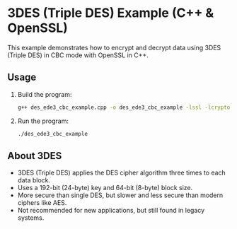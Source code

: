 # 3DES (Triple DES) Example (C++ & OpenSSL)

This example demonstrates how to encrypt and decrypt data using 3DES (Triple DES) in CBC mode with OpenSSL in C++.

## Usage

1. Build the program:
   ```sh
   g++ des_ede3_cbc_example.cpp -o des_ede3_cbc_example -lssl -lcrypto
   ```
2. Run the program:
   ```sh
   ./des_ede3_cbc_example
   ```

## About 3DES
- 3DES (Triple DES) applies the DES cipher algorithm three times to each data block.
- Uses a 192-bit (24-byte) key and 64-bit (8-byte) block size.
- More secure than single DES, but slower and less secure than modern ciphers like AES.
- Not recommended for new applications, but still found in legacy systems.
